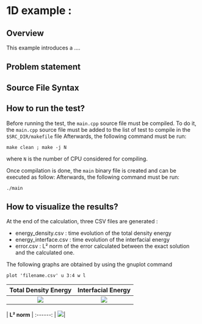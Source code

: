 # 1D example :

## Overview

This example introduces a ....

## Problem statement 

## Source File Syntax

## How to run the test? 

Before running the test, the `main.cpp` source file must be compiled. 
To do it, the `main.cpp` source file must be added to the list of test to compile in the `$SRC_DIR/makefile` file
Afterwards, the following command must be run:
```Shell
make clean ; make -j N
```
where `N` is the number of CPU considered for compiling.

Once compilation is done, the `main` binary file is created and can be executed as follow:
Afterwards, the following command must be run:
```Shell
./main 
```

## How to visualize the results? 

At the end of the calculation, three CSV files are generated :
- energy_density.csv : time evolution of the total density energy
- energy_interface.csv : time evolution of the interfacial energy
- error.csv : L² norm of the error calculated between the exact solution and the calculated one.  

The following graphs are obtained by using the gnuplot command 

```plot 'filename.csv' u 3:4 w l```



| **Total Density Energy** |  **Interfacial Energy**   |
| :----------------------: | :-----------------------: |
| ![](energy_density.png)  | ![](energy_interface.png) |

|     **L² norm** |
:------:
| ![](error.png)|